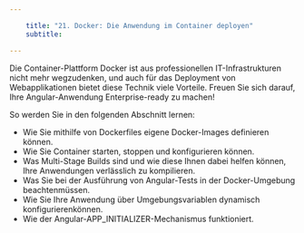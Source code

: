```yaml
---

    title: "21. Docker: Die Anwendung im Container deployen"
    subtitle: 

---
```

Die Container-Plattform Docker ist aus professionellen IT-Infrastrukturen nicht mehr wegzudenken, und auch für das
Deployment von Webapplikationen bietet diese Technik viele Vorteile. Freuen Sie sich darauf, Ihre Angular-Anwendung
Enterprise-ready zu machen!

So werden Sie in den folgenden Abschnitt lernen:

- Wie Sie mithilfe von Dockerfiles eigene Docker-Images definieren können.
- Wie Sie Container starten, stoppen und konfigurieren können.
- Was Multi-Stage Builds sind und wie diese Ihnen dabei helfen können, Ihre Anwendungen verlässlich zu kompilieren.
- Was Sie bei der Ausführung von Angular-Tests in der Docker-Umgebung beachtenmüssen.
- Wie Sie Ihre Anwendung über Umgebungsvariablen dynamisch konfigurierenkönnen.
- Wie der Angular-APP_INITIALIZER-Mechanismus funktioniert.
